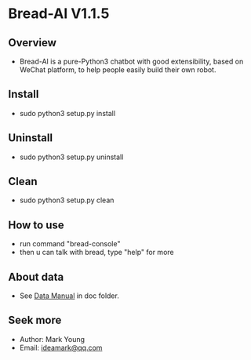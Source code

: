 # Bread-AI V1.1.5

## Overview
* Bread-AI is a pure-Python3 chatbot with good extensibility, based on WeChat platform, to help people easily build their own robot. 

## Install
* sudo python3 setup.py install

## Uninstall
* sudo python3 setup.py uninstall

## Clean
* sudo python3 setup.py clean

## How to use
* run command "bread-console"
* then u can talk with bread, type "help" for more

## About data
* See [Data Manual](doc/Data_Manual.md) in doc folder.

## Seek more
* Author: Mark Young
* Email: ideamark@qq.com
